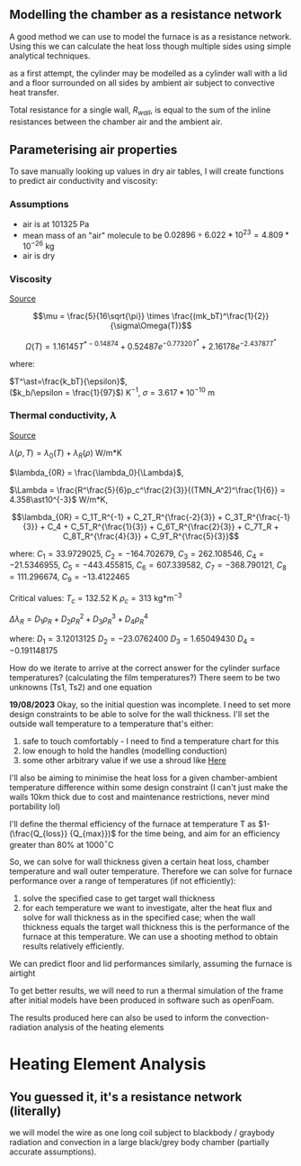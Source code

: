 ## Modelling the chamber as a resistance network

A good method we can use to model the furnace is as a resistance network. Using this we can calculate the heat loss though multiple sides using simple analytical techniques.

as a first attempt, the cylinder may be modelled as a cylinder wall with a lid and a floor surrounded on all sides by ambient air subject to convective heat transfer. 

Total resistance for a single wall, $R_{wall}$, is equal to the sum of the inline resistances between the chamber air and the ambient air.

## Parameterising air properties

To save manually looking up values in dry air tables, I will create functions to predict air conductivity and viscosity:

### Assumptions
- air is at 101325 Pa
- mean mass of an "air" molecule to be $0.02896 \div 6.022\ast 10^{23} = 4.809 \ast 10^{-26}$ kg
- air is dry

### Viscosity 
[Source](https://en.wikipedia.org/wiki/Temperature_dependence_of_viscosity#:~:text=Since%20the%20momentum%20transfer%20is,gaseous%20viscosity%20increases%20with%20temperature) 

$$\mu = \frac{5}{16\sqrt{\pi}} \times \frac{(mk_bT)^\frac{1}{2}}{\sigma\Omega(T)}$$

$$\Omega(T)  = 1.16145T^{\ast-0.14874} + 0.52487e^{-0.77320T^\ast} + 2.16178e^{-2.43787T^\ast}$$

where:

$T^\ast=\frac{k_bT}{\epsilon}$,  
($k_b/\epsilon = \frac{1}{97}$) K$^{-1}$,
$\sigma = 3.617 \ast 10^{-10}$ m

### Thermal conductivity, $\lambda$
[Source](https://srd.nist.gov/jpcrdreprint/1.555749.pdf)

$\lambda(\rho,T) = \lambda_0(T) + \lambda_R(\rho)$ W/m$\ast$K

$\lambda_{0R} = \frac{\lambda_0}{\Lambda}$,

$\Lambda = \frac{R^\frac{5}{6}p_c^\frac{2}{3}}{(TMN_A^2)^\frac{1}{6}} = 4.358\ast10^{-3}$ W/m$\ast$K,

$$\lambda_{0R} = C_1T_R^{-1} + C_2T_R^{\frac{-2}{3}} + C_3T_R^{\frac{-1}{3}} + C_4 + C_5T_R^{\frac{1}{3}} + C_6T_R^{\frac{2}{3}} + C_7T_R + C_8T_R^{\frac{4}{3}} + C_9T_R^{\frac{5}{3}}$$

where:
$C_1 = 33.9729025$,
$C_2 = -164.702679$,
$C_3 = 262.108546$,
$C_4 = -21.5346955$,
$C_5 = -443.455815$,
$C_6 = 607.339582$,
$C_7 = -368.790121$,
$C_8 = 111.296674$,
$C_9 = -13.4122465$

Critical values:
$T_c = 132.52$ K
$\rho_c = 313$ kg$\ast$m$^{-3}$

$\Delta\lambda_R = D_1\rho_R + D_2\rho_R^2 + D_3\rho_R^3 + D_4\rho_R^4$

where:
$D_1 = 3.12013125$
$D_2 = -23.0762400$
$D_3 = 1.65049430$
$D_4 = -0.191148175$

How do we iterate to arrive at the correct answer for the cylinder surface temperatures? (calculating the film temperatures?) There seem to be two unknowns (Ts1, Ts2) and one equation

**19/08/2023**
Okay, so the initial question was incomplete. I need to set more design constraints to be able to solve for the wall thickness. I'll set the outside wall temperature to a temperature that's either:

1. safe to touch comfortably - I need to find a temperature chart for this
2. low enough to hold the handles (modelling conduction)
3. some other arbitrary value if we use a shroud like [Here](https://www.hswalsh.com/product/melting-crucible-furnace-3kg-italian-manufactured-tf58b)

I'll also be aiming to minimise the heat loss for a given chamber-ambient temperature difference within some design constraint (I can't just make the walls 10km thick due to cost and maintenance restrictions, never mind portability lol)

I'll define the thermal efficiency of the furnace at temperature T as $1-(\frac{Q_{loss}} {Q_{max}})$ for the time being, and aim for an efficiency greater than 80% at 1000$^{\circ}$C

So, we can solve for wall thickness given a certain heat loss, chamber temperature and wall outer temperature. Therefore we can solve for furnace performance over a range of temperatures (if not efficiently): 
1. solve the specified case to get target wall thickness
2. for each temperature we want to investigate, alter the heat flux and solve for wall thickness as in the specified case; when the wall thickness equals the target wall thickness this is the performance of the furnace at this temperature. We can use a shooting method to obtain results relatively efficiently.

We can predict floor and lid performances similarly, assuming the furnace is airtight

To get better results, we will need to run a thermal simulation of the frame after initial models have been produced in software such as openFoam.

The results produced here can also be used to inform the convection-radiation analysis of the heating elements


# Heating Element Analysis

## You guessed it, it's a resistance network (literally)

we will model the wire as one long coil subject to blackbody / graybody radiation and convection in a large black/grey body chamber (partially accurate assumptions).

